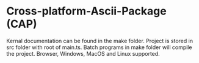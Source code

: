 # Cross-platform-Ascii-Package (CAP)
Kernal documentation can be found in the make folder.
Project is stored in src folder with root of main.ts.
Batch programs in make folder will compile the project.
Browser, Windows, MacOS and Linux supported.